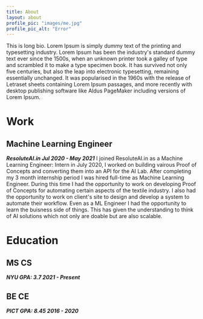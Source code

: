 ```yaml
---
title: About
layout: about
profile_pic: "images/me.jpg"
profile_pic_alt: "Error"
---
```


This is long bio.
Lorem Ipsum is simply dummy text of the printing and typesetting industry. Lorem Ipsum has been the industry's standard dummy text ever since the 1500s, when an unknown printer took a galley of type and scrambled it to make a type specimen book. It has survived not only five centuries, but also the leap into electronic typesetting, remaining essentially unchanged. It was popularised in the 1960s with the release of Letraset sheets containing Lorem Ipsum passages, and more recently with desktop publishing software like Aldus PageMaker including versions of Lorem Ipsum.

# **Work**

## Machine Learning Engineer
***ResoluteAI.in               Jul 2020 - May 2021***
I joined ResoluteAI.in as a Machine Learning Engineer: Intern in July 2020, I worked on building vairous
    Proof of Concepts and converting them into an API for the AI Lab. After completing my 3 month internship
    period I was hired full-time as Machine Learning Engineer. During this time I had the opportunity to work on
    developing Proof of Concepts for automating certain aspects of the textile industry. I also had the
    opportunity to work on client's site to design and develop a system to automate their workflow. Even as a ML
    Engineer I had the opportunity to learn the buisness side of things.
    This has given the understanding to think of AI solutions which not only are doable but are also scalable.

# **Education**

## MS CS
***NYU      GPA: 3.7            2021 - Present***

## BE CE
***PICT      GPA: 8.45         2016 - 2020***

